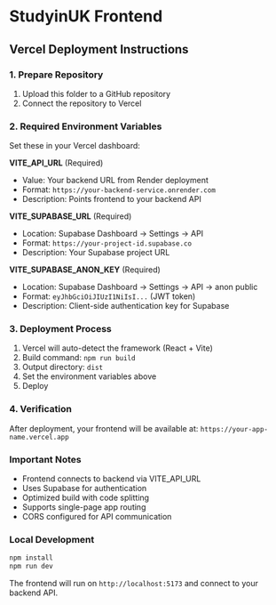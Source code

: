 # StudyinUK Frontend

## Vercel Deployment Instructions

### 1. Prepare Repository
1. Upload this folder to a GitHub repository
2. Connect the repository to Vercel

### 2. Required Environment Variables
Set these in your Vercel dashboard:

**VITE_API_URL** (Required)
- Value: Your backend URL from Render deployment
- Format: `https://your-backend-service.onrender.com`
- Description: Points frontend to your backend API

**VITE_SUPABASE_URL** (Required)
- Location: Supabase Dashboard → Settings → API
- Format: `https://your-project-id.supabase.co`
- Description: Your Supabase project URL

**VITE_SUPABASE_ANON_KEY** (Required)
- Location: Supabase Dashboard → Settings → API → anon public
- Format: `eyJhbGciOiJIUzI1NiIsI...` (JWT token)
- Description: Client-side authentication key for Supabase

### 3. Deployment Process
1. Vercel will auto-detect the framework (React + Vite)
2. Build command: `npm run build`
3. Output directory: `dist`
4. Set the environment variables above
5. Deploy

### 4. Verification
After deployment, your frontend will be available at:
`https://your-app-name.vercel.app`

### Important Notes
- Frontend connects to backend via VITE_API_URL
- Uses Supabase for authentication
- Optimized build with code splitting
- Supports single-page app routing
- CORS configured for API communication

### Local Development
```bash
npm install
npm run dev
```

The frontend will run on `http://localhost:5173` and connect to your backend API.